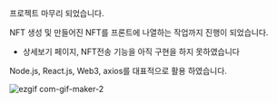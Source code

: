 프로젝트 마무리 되었습니다.

NFT 생성 및 만들어진 NFT를 프론트에 나열하는 작업까지 진행이 되었습니다.

- 상세보기 페이지, NFT전송 기능을 아직 구현을 하지 못하였습니다

Node.js, React.js, Web3, axios를 대표적으로 활용 하였습니다.

![ezgif com-gif-maker-2](https://user-images.githubusercontent.com/83758624/146716598-30a4e7e6-cfc8-4017-80f0-e4ed2d325140.gif)
